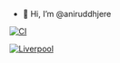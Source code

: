 - 👋 Hi, I’m @aniruddhjere

<!---
aniruddhjere/aniruddhjere is a ✨ special ✨ repository because its `README.md` (this file) appears on your GitHub profile.
You can click the Preview link to take a look at your changes.
--->
[![CI](https://github.com/aniruddhjere/aniruddhjere/actions/workflows/blank.yml/badge.svg)](https://github.com/aniruddhjere/aniruddhjere/actions/workflows/blank.yml)

[![Liverpool](https://github.com/aniruddhjere/aniruddhjere/actions/workflows/Jere.yml/badge.svg)](https://github.com/aniruddhjere/aniruddhjere/actions/workflows/Jere.yml)
